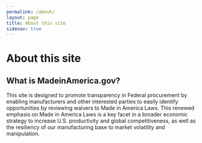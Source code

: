 ```yaml
---
permalink: /about/
layout: page
title: About this site
sidenav: true
---
```


# About this site

## What is MadeinAmerica.gov?

This site is designed to promote transparency in Federal procurement by enabling manufacturers and other interested parties to easily identify opportunities by reviewing waivers to Made in America Laws.  This renewed emphasis on Made in America Laws is a key facet in a broader economic strategy to increase U.S. productivity and global competitiveness, as well as the resiliency of our manufacturing base to market volatility and manipulation. 
